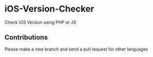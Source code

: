 # iOS-Version-Checker
Check iOS Version using PHP or JS
## Contributions
Please make a new branch and send a pull request for other languages
